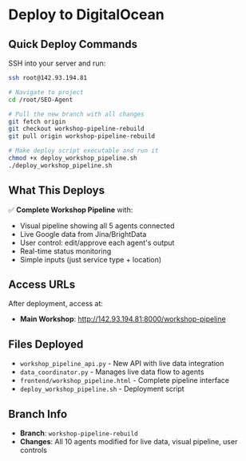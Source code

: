 # Deploy to DigitalOcean

## Quick Deploy Commands

SSH into your server and run:

```bash
ssh root@142.93.194.81

# Navigate to project
cd /root/SEO-Agent

# Pull the new branch with all changes
git fetch origin
git checkout workshop-pipeline-rebuild
git pull origin workshop-pipeline-rebuild

# Make deploy script executable and run it
chmod +x deploy_workshop_pipeline.sh
./deploy_workshop_pipeline.sh
```

## What This Deploys

✅ **Complete Workshop Pipeline** with:
- Visual pipeline showing all 5 agents connected
- Live Google data from Jina/BrightData  
- User control: edit/approve each agent's output
- Real-time status monitoring
- Simple inputs (just service type + location)

## Access URLs

After deployment, access at:
- **Main Workshop**: http://142.93.194.81:8000/workshop-pipeline

## Files Deployed

- `workshop_pipeline_api.py` - New API with live data integration
- `data_coordinator.py` - Manages live data flow to agents  
- `frontend/workshop_pipeline.html` - Complete pipeline interface
- `deploy_workshop_pipeline.sh` - Deployment script

## Branch Info

- **Branch**: `workshop-pipeline-rebuild`
- **Changes**: All 10 agents modified for live data, visual pipeline, user controls